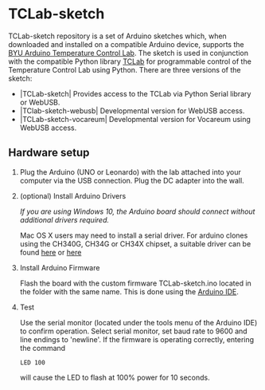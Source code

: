 TCLab-sketch
============

TCLab-sketch repository is a set of Arduino sketches which, when downloaded and installed
on a compatible Arduino device, supports the 
[BYU Arduino Temperature Control Lab](http://apmonitor.com/pdc/index.php/Main/ArduinoTemperatureControl). 
The sketch is used in conjunction with the compatible Python library 
[TCLab](https://github.com/jckantor/TCLab) for programmable control of the Temperature
Control Lab using Python. There are three versions of the sketch:

* |TCLab-sketch| Provides access to the TCLab via Python Serial library or WebUSB.
* |TClab-sketch-webusb| Developmental version for WebUSB access.
* |TCLab-sketch-vocareum| Developmental version for Vocareum using WebUSB access.


Hardware setup
--------------

1. Plug the Arduino (UNO or Leonardo) with the lab attached into your computer via the USB connection. 
   Plug the DC adapter into the wall.

2. (optional) Install Arduino Drivers

   *If you are using Windows 10, the Arduino board should connect without additional drivers required.*

   Mac OS X users may need to install a serial driver. For arduino clones using the CH340G, CH34G
   or CH34X chipset, a suitable driver can be found 
   [here](https://github.com/MPParsley/ch340g-ch34g-ch34x-mac-os-x-driver>)
   or
   [here](https://github.com/adrianmihalko/ch340g-ch34g-ch34x-mac-os-x-driver)

3. Install Arduino Firmware

   Flash the board with the custom firmware TCLab-sketch.ino located in the folder with the same name.
   This is done using the [Arduino IDE](https://www.arduino.cc/en/Main/Software).
   
4. Test

   Use the serial monitor (located under the tools menu of the Arduino IDE) to confirm operation. 
   Select serial monitor, set baud rate to 9600 and line endings to 'newline'. If the firmware is
   operating correctly, entering the command
   
       LED 100
       
   will cause the LED to flash at 100% power for 10 seconds.

